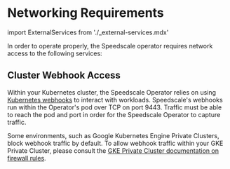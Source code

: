 # Networking Requirements

import ExternalServices from './_external-services.mdx'

In order to operate properly, the Speedscale operator requires network access to the following services:

<ExternalServices />

## Cluster Webhook Access

Within your Kubernetes cluster, the Speedscale Operator relies on using [Kubernetes webhooks](https://kubernetes.io/docs/reference/access-authn-authz/extensible-admission-controllers/) to interact with workloads.
Speedscale's webhooks run within the Operator's pod over TCP on port 9443.
Traffic must be able to reach the pod and port in order for the Speedscale Operator to capture traffic.

Some environments, such as Google Kubernetes Engine Private Clusters, block webhook traffic by default.
To allow webhook traffic within your GKE Private Cluster, please consult the [GKE Private Cluster documentation on firewall rules](https://cloud.google.com/kubernetes-engine/docs/how-to/private-clusters#add_firewall_rules).
